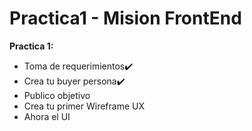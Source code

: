 # Practica1 - Mision FrontEnd
**Practica 1:** 
 - Toma de requerimientos✔️
 - Crea tu buyer persona✔️
 - Publico objetivo 
 - Crea tu primer Wireframe UX 
 - Ahora el UI
